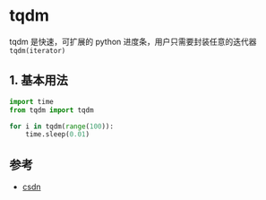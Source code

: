 # tqdm

tqdm 是快速，可扩展的 python 进度条，用户只需要封装任意的迭代器 `tqdm(iterator)`

## 1. 基本用法

```python
import time
from tqdm import tqdm

for i in tqdm(range(100)):
    time.sleep(0.01)
```

## 参考

- [csdn](https://blog.csdn.net/qq_33472765/article/details/82940843)